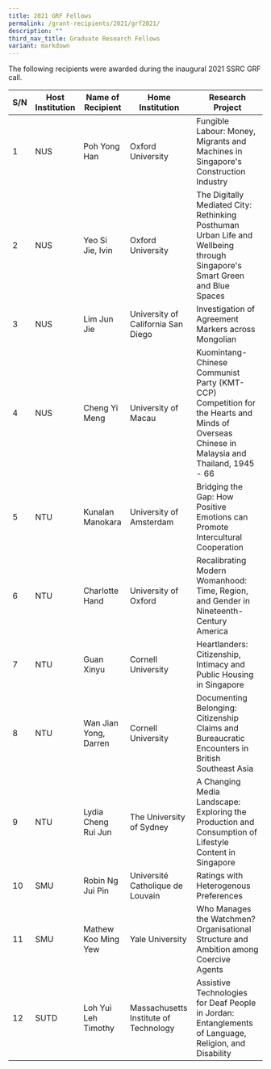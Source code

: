 ```yaml
---
title: 2021 GRF Fellows
permalink: /grant-recipients/2021/grf2021/
description: ""
third_nav_title: Graduate Research Fellows
variant: markdown
---
```

The following recipients were awarded during the inaugural 2021 SSRC GRF call. 

| S/N | Host Institution | Name of Recipient | Home Institution | Research Project
| -------- | -------- | -------- |-------- |-------- |
| 1    | NUS     | Poh Yong Han   | Oxford University | Fungible Labour: Money, Migrants and Machines in Singapore's Construction Industry |
|2   | NUS | Yeo Si Jie, Ivin | Oxford University |The Digitally Mediated City: Rethinking Posthuman Urban Life and Wellbeing through Singapore's Smart Green and Blue Spaces |
|3| NUS| Lim Jun Jie | University of California San Diego | Investigation of Agreement Markers across Mongolian | 
| 4 | NUS | Cheng Yi Meng| University of Macau | Kuomintang-Chinese Communist Party (KMT-CCP) Competition for the Hearts and Minds of Overseas Chinese in Malaysia and Thailand, 1945 - 66 | 
| 5 | NTU | Kunalan Manokara | University of Amsterdam | Bridging the Gap: How Positive Emotions can Promote Intercultural Cooperation | 
|6| NTU | Charlotte Hand | University of Oxford | Recalibrating Modern Womanhood: Time, Region, and Gender in Nineteenth-Century America| 
|7| NTU | Guan Xinyu | Cornell University | Heartlanders: Citizenship, Intimacy and Public Housing in Singapore| 
|8| NTU | Wan Jian Yong, Darren | Cornell University | Documenting Belonging: Citizenship Claims and Bureaucratic Encounters in British Southeast Asia| 
|9| NTU | Lydia Cheng Rui Jun | The University of Sydney| A Changing Media Landscape: Exploring the Production and Consumption of Lifestyle Content in Singapore | 
|10| SMU | Robin Ng Jui Pin | Université Catholique de Louvain | Ratings with Heterogenous Preferences| 
|11| SMU| Mathew Koo Ming Yew | Yale University | Who Manages the Watchmen? Organisational Structure and Ambition among Coercive Agents| 
|12| SUTD | Loh Yui Leh Timothy | Massachusetts Institute of Technology | Assistive Technologies for Deaf People in Jordan: Entanglements of Language, Religion, and Disability